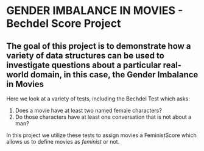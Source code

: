 # GENDER IMBALANCE IN MOVIES - Bechdel Score Project
## The goal of this project is to demonstrate how a variety of data structures can be used to investigate questions about a particular real-world domain, in this case, the Gender Imbalance in Movies

Here we look at a variety of tests, including the Bechdel Test which asks:
1. Does a movie have at least two named female characters? 
2. Do those characters have at least one conversation that is not about a man? 

In this project we utilize these tests to assign movies a FeministScore which allows us to define movies as _feminist_ or not. 

